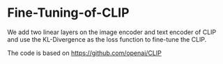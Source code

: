 # Fine-Tuning-of-CLIP
We add two linear layers on the image encoder and text encoder of CLIP and use the KL-Divergence as the loss function to fine-tune the CLIP.

The code is based on https://github.com/openai/CLIP
